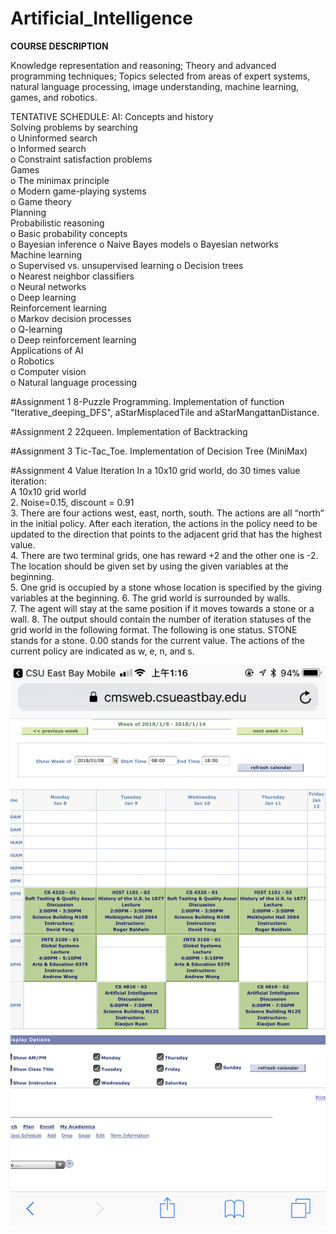 # Artificial_Intelligence

**COURSE DESCRIPTION**

Knowledge representation and reasoning; Theory and advanced programming techniques; Topics selected from areas of expert systems, natural language processing, image understanding, machine learning, games, and robotics.



TENTATIVE SCHEDULE:
  AI: Concepts and history  
  Solving problems by searching  
o Uninformed search  
o Informed search  
o Constraint satisfaction problems  
  Games  
o The minimax principle  
o Modern game-playing systems  
o Game theory  
  Planning  
  Probabilistic reasoning  
o Basic probability concepts  
o Bayesian inference o Naive Bayes models o Bayesian networks  
   Machine learning  
o Supervised vs. unsupervised learning o Decision trees  
o Nearest neighbor classifiers  
o Neural networks  
o Deep learning  
  Reinforcement learning  
o Markov decision processes  
o Q-learning  
o Deep reinforcement learning  
   Applications of AI  
o Robotics  
o Computer vision  
o Natural language processing  

#Assignment 1 8-Puzzle Programming. Implementation of function "Iterative_deeping_DFS", aStarMisplacedTile and  aStarMangattanDistance.

#Assignment 2 22queen. Implementation of Backtracking

#Assignment 3 Tic-Tac_Toe.    Implementation of Decision Tree (MiniMax)

#Assignment 4 Value Iteration  In a 10x10 grid world, do 30 times value iteration:  
A 10x10 grid world  
2. Noise=0.15, discount = 0.91  
3. There are four actions west, east, north, south. The actions are all “north” in the initial policy. After each iteration, the actions in the policy need to be updated to the direction that points to the adjacent grid that has the highest value.  
4. There are two terminal grids, one has reward +2 and the other one is -2. The location should be given set by using the given variables at the beginning.  
5. One grid is occupied by a stone whose location is specified by the giving variables at the beginning.
6. The grid world is surrounded by walls.  
7. The agent will stay at the same position if it moves towards a stone or a wall.
8. The output should contain the number of iteration statuses of the grid world in the following format. The following is one status. STONE stands for a stone. 0.00 stands for the current value. The actions of the current policy are indicated as w, e, n, and s.

![course](https://github.com/YanZiQinKevin/Artificial_Intelligence/blob/master/pdf/IMG_2325.PNG)
